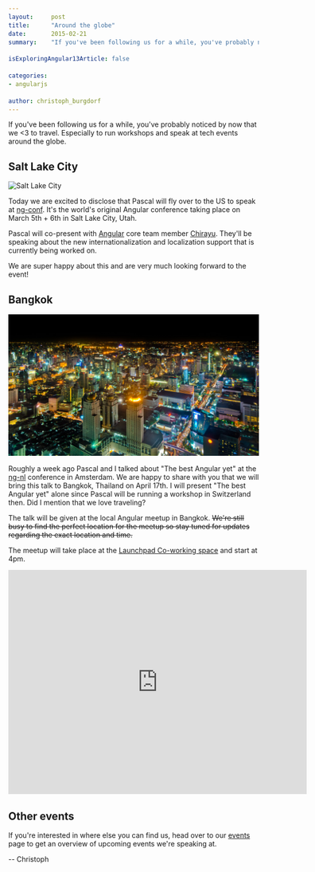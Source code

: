 ```yaml
---
layout:     post
title:      "Around the globe"
date:       2015-02-21
summary:    "If you've been following us for a while, you've probably noticed by now that we <3 to travel. Especially to run workshops and speak at tech events around the globe. Today we are excited to share two exciting events that we will speak at."

isExploringAngular13Article: false

categories: 
- angularjs

author: christoph_burgdorf
---
```


If you've been following us for a while, you've probably noticed by now that we <3 to travel. Especially to run workshops and speak at tech events around the globe.

## Salt Lake City

![Salt Lake City](/assets/Salt_Lake_City_May_2012.jpg)

Today we are excited to disclose that Pascal will fly over to the US to speak at [ng-conf](http://www.ng-conf.org/). It's the world's original Angular conference taking place on March 5th + 6th in Salt Lake City, Utah.

Pascal will co-present with [Angular](https://angularjs.org/) core team member [Chirayu](https://github.com/chirayuk). They'll be speaking about the new internationalization and localization support that is currently being worked on.

We are super happy about this and are very much looking forward to the event!


## Bangkok

![Bangkok](/assets/rsz_bangkok_at_night_01_mk.jpg)

Roughly a week ago Pascal and I talked about "The best Angular yet" at the [ng-nl](ng-nl.org) conference in Amsterdam. We are happy to share with you that we will bring this talk to Bangkok, Thailand on April 17th. I will present "The best Angular yet" alone since Pascal will be running a workshop in Switzerland then. Did I mention that we love traveling?

The talk will be given at the local Angular meetup in Bangkok. <s>We're still busy to find the perfect location for the meetup so stay tuned for updates regarding the exact location and time.</s>

The meetup will take place at the [Launchpad Co-working space](https://www.facebook.com/launchpadhq/info?tab=overview) and start at 4pm.

<iframe src="https://www.google.com/maps/embed?pb=!1m14!1m8!1m3!1d3875.953055641859!2d100.52422600000001!3d13.721292000000002!3m2!1i1024!2i768!4f13.1!3m3!1m2!1s0x30e298cdd6e8270d%3A0x7e9aa39655924697!2sLaunchpad+Co.%2C+Ltd!5e0!3m2!1sen!2s!4v1424792646877" width="600" height="450" frameborder="0" style="border:0"></iframe>

## Other events

If you're interested in where else you can find us, head over to our [events](http://thoughtram.io/events.html) page to get an overview of upcoming events we're speaking at.

-- Christoph
